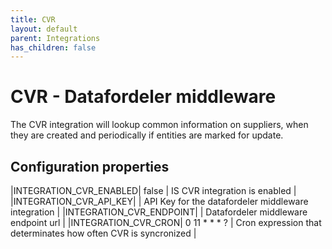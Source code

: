 ```yaml
---
title: CVR
layout: default
parent: Integrations
has_children: false
---
```

# CVR - Datafordeler middleware

The CVR integration will lookup common information on suppliers, when they are created and periodically if entities are marked for update.  
  
## Configuration properties
  
|INTEGRATION_CVR_ENABLED| false                                                               | IS CVR integration is enabled                                                                                              |
|INTEGRATION_CVR_API_KEY|                                                                     | API Key for the datafordeler middleware integration                                                                        |
|INTEGRATION_CVR_ENDPOINT|                                                                     | Datafordeler middleware endpoint url                                                                                       |
|INTEGRATION_CVR_CRON| 0 11 * * * ?                                                        | Cron expression that determinates how often CVR is syncronized                                                             |
